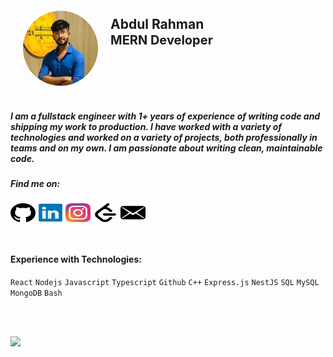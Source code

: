<div style="display:flex;align-items:start;">
<img src="./images/profile_image.png" alt="Profile Photo" title="Profile Photo" style="border-radius: 50%;margin:20px">
<div>
<h2>Abdul Rahman <br> <span style="color:222528;font-size:20px">MERN Developer</span></h2>

</div>
</div>

##### I am a fullstack engineer with 1+ years of experience of writing code and shipping my work to production. I have worked with a variety of technologies and worked on a variety of projects, both professionally in teams and on my own. I am passionate about writing clean, maintainable code.

##### Find me on:

<a href="https://github.com/deevanshu-k" target="blank"><img align="center" src="./icons/github.svg" alt="saikat_07" height="30" width="40" /></a>
<a href="https://www.linkedin.com/in/deevanshukushwah" target="blank"><img align="center" src="./icons/linkedin.svg" alt="deevanshu-kushwah-624214253" height="30" width="40" /></a>
<a href="https://instagram.com/mr.deevanshu26" target="blank"><img align="center" src="./icons/instagram.svg" alt="thehonestlier" height="30" width="40" /></a>
<a href="https://leetcode.com/u/deevanshukushwah80/" target="blank"><img align="center" src="./icons/leetcode.svg" alt="saikat_07" height="30" width="40" /></a>
<a href="mailto:deevanshukushwah80@gmail.com" target="blank"><img align="center" src="./icons/mail.svg" alt="saikat_07" height="30" width="40" /></a>

<br>

#### Experience with Technologies:
`React` `Nodejs` `Javascript` `Typescript` `Github` `C++` `Express.js`
`NestJS` `SQL` `MySQL` `MongoDB` `Bash` 

<br>
<br>

![](https://quotes-github-readme.vercel.app/api?type=horizontal&theme=radical)